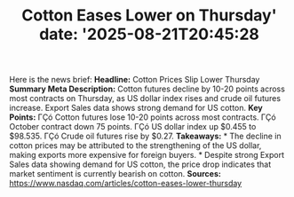 ﻿---
title: "Cotton Eases Lower on Thursday'
date: '2025-08-21T20:45:28"
category: "Markets"
summary: ""
slug: "cotton eases lower on thursday"
source_urls:
  - "https://www.nasdaq.com/articles/cotton-eases-lower-thursday"
seo:
  title: "Cotton Eases Lower on Thursday | Hash n Hedge'
  description: '"
  keywords: ["news", "markets", "brief"]
---
Here is the news brief:  **Headline:** Cotton Prices Slip Lower Thursday  **Summary Meta Description:** Cotton futures decline by 10-20 points across most contracts on Thursday, as US dollar index rises and crude oil futures increase. Export Sales data shows strong demand for US cotton.  **Key Points:**  ΓÇó Cotton futures lose 10-20 points across most contracts. ΓÇó October contract down 75 points. ΓÇó US dollar index up $0.455 to $98.535. ΓÇó Crude oil futures rise by $0.27.  **Takeaways:**  * The decline in cotton prices may be attributed to the strengthening of the US dollar, making exports more expensive for foreign buyers. * Despite strong Export Sales data showing demand for US cotton, the price drop indicates that market sentiment is currently bearish on cotton.  **Sources:**  https://www.nasdaq.com/articles/cotton-eases-lower-thursday 
